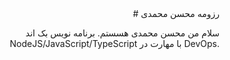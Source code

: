 <div align="right">
   # رزومه محسن محمدی

سلام من محسن محمدی هسستم. برنامه نویس بک اند NodeJS/JavaScript/TypeScript با مهارت در DevOps.
</div>

